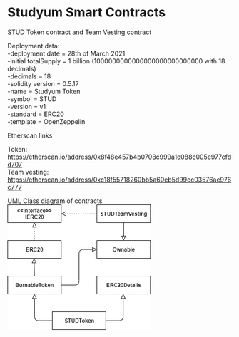 # Studyum Smart Contracts

STUD Token contract and Team Vesting contract

Deployment data:  
-deployment date = 28th of March 2021  
-initial totalSupply = 1 billion (1000000000000000000000000000 with 18 decimals)  
-decimals = 18  
-solidity version = 0.5.17  
-name = Studyum Token  
-symbol = STUD  
-version = v1  
-standard = ERC20  
-template = OpenZeppelin  

Etherscan links  

Token:  
https://etherscan.io/address/0x8f48e457b4b0708c999a1e088c005e977cfdd707  
Team vesting:  
https://etherscan.io/address/0xc18f55718260bb5a60eb5d99ec03576ae976c777  
  

UML Class diagram of contracts  
![image info](./images/contracts_uml.png)
  